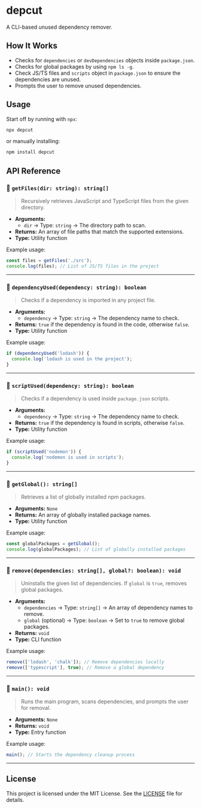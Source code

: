 # depcut

A CLI-based unused dependency remover.

## How It Works
- Checks for `dependencies` or `devDependencies` objects inside `package.json`.
- Checks for global packages by using `npm ls -g`.
- Check JS/TS files and `scripts` object in `package.json` to ensure the dependencies are unused.
- Prompts the user to remove unused dependencies.

## Usage

Start off by running with `npx`:

```sh
npx depcut
```

or manually installing:

```sh
npm install depcut
```

## API Reference

### 🔹 `getFiles(dir: string): string[]`
> Recursively retrieves JavaScript and TypeScript files from the given directory.
- **Arguments:**
  - `dir` → Type: `string` → The directory path to scan.
- **Returns:** An array of file paths that match the supported extensions.
- **Type:** Utility function

Example usage:
```javascript
const files = getFiles('./src');
console.log(files); // List of JS/TS files in the project
```

---

### 🔹 `dependencyUsed(dependency: string): boolean`
> Checks if a dependency is imported in any project file.
- **Arguments:**
  - `dependency` → Type: `string` → The dependency name to check.
- **Returns:** `true` if the dependency is found in the code, otherwise `false`.
- **Type:** Utility function

Example usage:
```javascript
if (dependencyUsed('lodash')) {
  console.log('lodash is used in the project');
}
```

---

### 🔹 `scriptUsed(dependency: string): boolean`
> Checks if a dependency is used inside `package.json` scripts.
- **Arguments:**
  - `dependency` → Type: `string` → The dependency name to check.
- **Returns:** `true` if the dependency is found in scripts, otherwise `false`.
- **Type:** Utility function

Example usage:
```javascript
if (scriptUsed('nodemon')) {
  console.log('nodemon is used in scripts');
}
```

---

### 🔹 `getGlobal(): string[]`
> Retrieves a list of globally installed npm packages.
- **Arguments:** `None`
- **Returns:** An array of globally installed package names.
- **Type:** Utility function

Example usage:
```javascript
const globalPackages = getGlobal();
console.log(globalPackages); // List of globally installed packages
```

---

### 🔹 `remove(dependencies: string[], global?: boolean): void`
> Uninstalls the given list of dependencies. If `global` is `true`, removes global packages.
- **Arguments:**
  - `dependencies` → Type: `string[]` → An array of dependency names to remove.
  - `global` (optional) → Type: `boolean` → Set to `true` to remove global packages.
- **Returns:** `void`
- **Type:** CLI function

Example usage:
```javascript
remove(['lodash', 'chalk']); // Remove dependencies locally
remove(['typescript'], true); // Remove a global dependency
```

---

### 🔹 `main(): void`
> Runs the main program, scans dependencies, and prompts the user for removal.
- **Arguments:** `None`
- **Returns:** `void`
- **Type:** Entry function

Example usage:
```javascript
main(); // Starts the dependency cleanup process
```

---

## License

This project is licensed under the MIT License. See the [LICENSE](https://github.com/realyoterry/depcut/blob/main/LICENSE) file for details.
